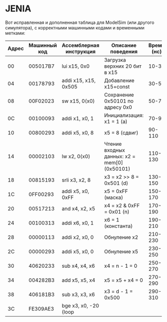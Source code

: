 # JENIA
Вот исправленная и дополненная таблица для ModelSim (или другого симулятора), с корректными машинными кодами и временными метками:

| Адрес | Машинный код  | Ассемблерная инструкция        | Описание поведения                                                                  | Время (нс) | Дополнительно            |
|-------|---------------|--------------------------------|-------------------------------------------------------------------------------------|------------|-----------------------------------|
| 00    | 005017B7       | lui x15, 0x0                   | Загрузка верхних 20 бит  в x15                                                     | 10-30      |                  |
| 04    | 00178793       | addi x15, x15, 0x505           | Добавление x15+const                                                               | 30-50      |          |
| 08    | 00F02023       | sw x15, 0(x0)                  | Сохранение 0x50101 по адресу 0x0                                                   | 50-70      |                  |
| 0C    | 00100093       | addi x1, x0, 1                 | Инициализация: x1 = 1 (a)                                                          | 70-90      |                         |
| 10    | 00800293       | addi x5, x0, 8                 | x5 = 8 (сдвиг)                                                                     | 90-110     |                         |
| 14    | 00002103       | lw x2, 0(x0)                   | Чтение входных данных: x2 = mem[0] (0x50101)                                       | 110-130    |                      |
| 18    | 00815193       | srli x3, x2, 8                 | x3 = x2 >> 8 = 0x501 (d)                                                           | 130-150    |                   |
| 1C    | 0FF00293       | addi x5, x0, 0xFF              | x5 = 0xFF (маска)                                                                  | 150-170    |                        |
| 20    | 00517213       | and x4, x2, x5                 | x4 = x2 & 0xFF = 0x01 (n)                                                          | 170-190    |                        |
| 24    | 00100313       | addi x6, x0, 1                 | x6 = 1 (константа)                                                                 | 190-210    |                          |
| 28    | 00000113       | addi x2, x0, 0                 | Обнуление x2                                                                       | 210-230    |                           |
| 2C    | 00000293       | addi x5, x0, 0                 | Обнуление x5                                                                       | 230-250    |                         |
| 30    | 40620233       | sub x4, x4, x6                 | x4 = n - 1 = 0                                                                     | 250-270    |                             |
| 34    | 004282B3       | add x5, x5, x4                 | x5 = x5 + x4 = 0                                                                   | 270-290    |                            |
| 38    | 406181B3       | sub x3, x3, x6                 | x3 = d - 1 = 0x500                                                                 | 290-310    |                       |
| 3C    | FE309AE3       | bge x3, x0, -20 (loop

